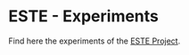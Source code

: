 # ESTE - Experiments

Find here the experiments of the [ESTE Project](https://www.github.com/arliones/este).